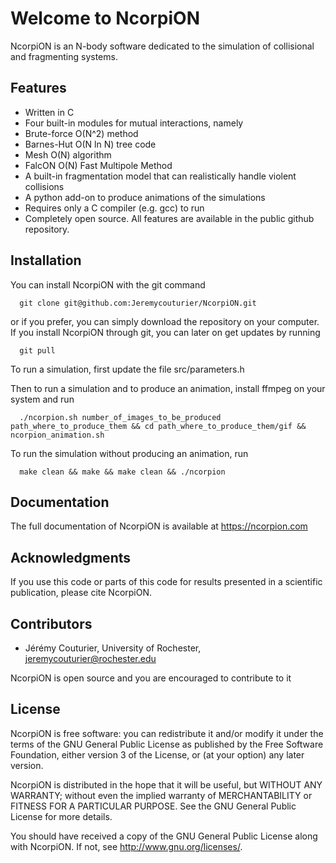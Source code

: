 # Welcome to NcorpiON

NcorpiON is an N-body software dedicated to the simulation of collisional and fragmenting systems.


## Features

- Written in C
- Four built-in modules for mutual interactions, namely
- Brute-force O(N^2) method
- Barnes-Hut O(N ln N) tree code
- Mesh O(N) algorithm
- FalcON O(N) Fast Multipole Method
- A built-in fragmentation model that can realistically handle violent collisions
- A python add-on to produce animations of the simulations
- Requires only a C compiler (e.g. gcc) to run
- Completely open source. All features are available in the public github repository.


## Installation

You can install NcorpiON with the git command

      git clone git@github.com:Jeremycouturier/NcorpiON.git
      
or if you prefer, you can simply download the repository on your computer. If you install NcorpiON through git, you can later on get updates by running

      git pull

To run a simulation, first update the file src/parameters.h

Then to run a simulation and to produce an animation, install ffmpeg on your system and run

      ./ncorpion.sh number_of_images_to_be_produced path_where_to_produce_them && cd path_where_to_produce_them/gif && ncorpion_animation.sh

To run the simulation without producing an animation, run

      make clean && make && make clean && ./ncorpion


## Documentation

The full documentation of NcorpiON is available at <https://ncorpion.com>


## Acknowledgments

If you use this code or parts of this code for results presented in a scientific publication, please cite NcorpiON.


## Contributors

- Jérémy Couturier, University of Rochester, <jeremycouturier@rochester.edu>

NcorpiON is open source and you are encouraged to contribute to it 


## License

NcorpiON is free software: you can redistribute it and/or modify it under the terms of the GNU General Public License as published by the Free Software Foundation, either version 3 of the License, or (at your option) any later version.

NcorpiON is distributed in the hope that it will be useful, but WITHOUT ANY WARRANTY; without even the implied warranty of MERCHANTABILITY or FITNESS FOR A PARTICULAR PURPOSE.  See the GNU General Public License for more details.

You should have received a copy of the GNU General Public License along with NcorpiON.  If not, see <http://www.gnu.org/licenses/>.
